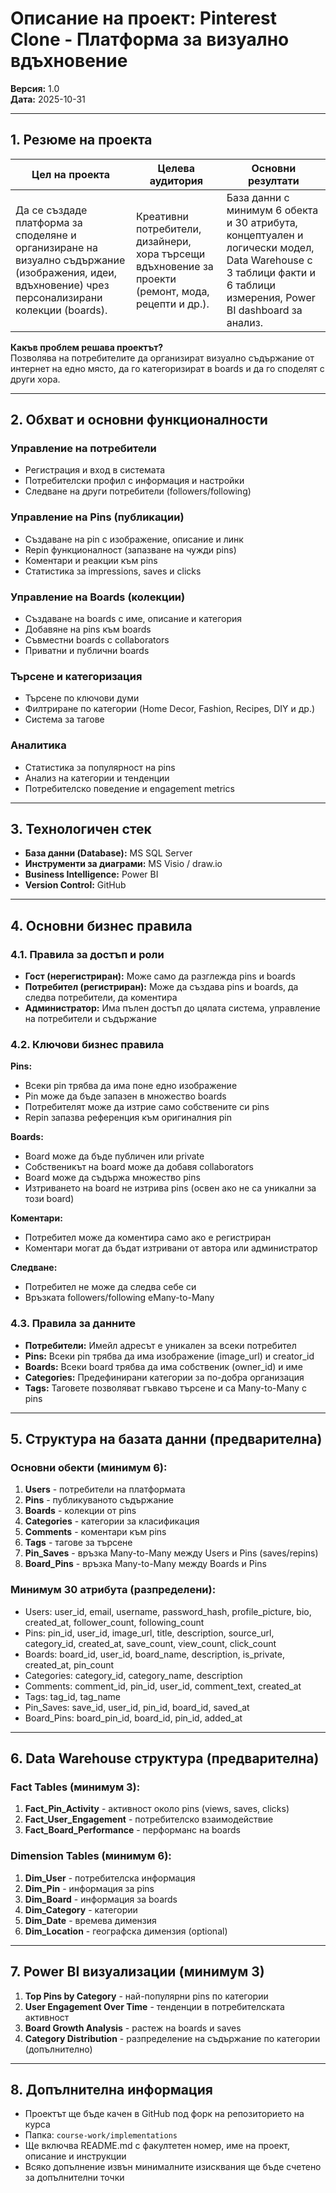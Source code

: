 # Описание на проект: Pinterest Clone - Платформа за визуално вдъхновение

**Версия:** 1.0  
**Дата:** 2025-10-31

---

## 1. Резюме на проекта

| Цел на проекта | Целева аудитория | Основни резултати |
|----------------|------------------|-------------------|
| Да се създаде платформа за споделяне и организиране на визуално съдържание (изображения, идеи, вдъхновение) чрез персонализирани колекции (boards). | Креативни потребители, дизайнери, хора търсещи вдъхновение за проекти (ремонт, мода, рецепти и др.). | База данни с минимум 6 обекта и 30 атрибута, концептуален и логически модел, Data Warehouse с 3 таблици факти и 6 таблици измерения, Power BI dashboard за анализ. |

**Какъв проблем решава проектът?**  
Позволява на потребителите да организират визуално съдържание от интернет на едно място, да го категоризират в boards и да го споделят с други хора.

---

## 2. Обхват и основни функционалности

### Управление на потребители
- Регистрация и вход в системата
- Потребителски профил с информация и настройки
- Следване на други потребители (followers/following)

### Управление на Pins (публикации)
- Създаване на pin с изображение, описание и линк
- Repin функционалност (запазване на чужди pins)
- Коментари и реакции към pins
- Статистика за impressions, saves и clicks

### Управление на Boards (колекции)
- Създаване на boards с име, описание и категория
- Добавяне на pins към boards
- Съвместни boards с collaborators
- Приватни и публични boards

### Търсене и категоризация
- Търсене по ключови думи
- Филтриране по категории (Home Decor, Fashion, Recipes, DIY и др.)
- Система за тагове

### Аналитика
- Статистика за популярност на pins
- Анализ на категории и тенденции
- Потребителско поведение и engagement metrics

---

## 3. Технологичен стек

- **База данни (Database):** MS SQL Server
- **Инструменти за диаграми:** MS Visio / draw.io
- **Business Intelligence:** Power BI
- **Version Control:** GitHub

---

## 4. Основни бизнес правила

### 4.1. Правила за достъп и роли

- **Гост (нерегистриран):** Може само да разглежда pins и boards
- **Потребител (регистриран):** Може да създава pins и boards, да следва потребители, да коментира
- **Администратор:** Има пълен достъп до цялата система, управление на потребители и съдържание

### 4.2. Ключови бизнес правила

**Pins:**
- Всеки pin трябва да има поне едно изображение
- Pin може да бъде запазен в множество boards
- Потребителят може да изтрие само собствените си pins
- Repin запазва референция към оригиналния pin

**Boards:**
- Board може да бъде публичен или private
- Собственикът на board може да добавя collaborators
- Board може да съдържа множество pins
- Изтриването на board не изтрива pins (освен ако не са уникални за този board)

**Коментари:**
- Потребител може да коментира само ако е регистриран
- Коментари могат да бъдат изтривани от автора или администратор

**Следване:**
- Потребител не може да следва себе си
- Връзката followers/following еMany-to-Many

### 4.3. Правила за данните

- **Потребители:** Имейл адресът е уникален за всеки потребител
- **Pins:** Всеки pin трябва да има изображение (image_url) и creator_id
- **Boards:** Всеки board трябва да има собственик (owner_id) и име
- **Categories:** Предефинирани категории за по-добра организация
- **Tags:** Таговете позволяват гъвкаво търсене и са Many-to-Many с pins

---

## 5. Структура на базата данни (предварителна)

### Основни обекти (минимум 6):
1. **Users** - потребители на платформата
2. **Pins** - публикуваното съдържание
3. **Boards** - колекции от pins
4. **Categories** - категории за класификация
5. **Comments** - коментари към pins
6. **Tags** - тагове за търсене
7. **Pin_Saves** - връзка Many-to-Many между Users и Pins (saves/repins)
8. **Board_Pins** - връзка Many-to-Many между Boards и Pins

### Минимум 30 атрибута (разпределени):
- Users: user_id, email, username, password_hash, profile_picture, bio, created_at, follower_count, following_count
- Pins: pin_id, user_id, image_url, title, description, source_url, category_id, created_at, save_count, view_count, click_count
- Boards: board_id, user_id, board_name, description, is_private, created_at, pin_count
- Categories: category_id, category_name, description
- Comments: comment_id, pin_id, user_id, comment_text, created_at
- Tags: tag_id, tag_name
- Pin_Saves: save_id, user_id, pin_id, board_id, saved_at
- Board_Pins: board_pin_id, board_id, pin_id, added_at

---

## 6. Data Warehouse структура (предварителна)

### Fact Tables (минимум 3):
1. **Fact_Pin_Activity** - активност около pins (views, saves, clicks)
2. **Fact_User_Engagement** - потребителско взаимодействие
3. **Fact_Board_Performance** - перформанс на boards

### Dimension Tables (минимум 6):
1. **Dim_User** - потребителска информация
2. **Dim_Pin** - информация за pins
3. **Dim_Board** - информация за boards
4. **Dim_Category** - категории
5. **Dim_Date** - времева димензия
6. **Dim_Location** - географска димензия (optional)

---

## 7. Power BI визуализации (минимум 3)

1. **Top Pins by Category** - най-популярни pins по категории
2. **User Engagement Over Time** - тенденции в потребителската активност
3. **Board Growth Analysis** - растеж на boards и saves
4. **Category Distribution** - разпределение на съдържание по категории (допълнително)

---

## 8. Допълнителна информация

- Проектът ще бъде качен в GitHub под форк на репозиторието на курса
- Папка: `course-work/implementations`
- Ще включва README.md с факултетен номер, име на проект, описание и инструкции
- Всяко допълнение извън минималните изисквания ще бъде счетено за допълнителни точки
